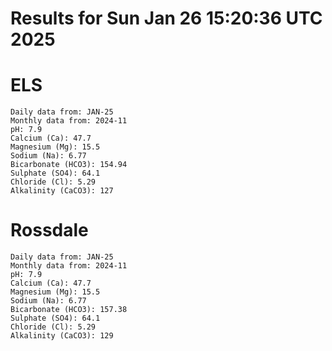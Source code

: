 # Results for Sun Jan 26 15:20:36 UTC 2025
# ELS
```
Daily data from: JAN-25
Monthly data from: 2024-11
pH: 7.9
Calcium (Ca): 47.7
Magnesium (Mg): 15.5
Sodium (Na): 6.77
Bicarbonate (HCO3): 154.94
Sulphate (SO4): 64.1
Chloride (Cl): 5.29
Alkalinity (CaCO3): 127
```
# Rossdale
```
Daily data from: JAN-25
Monthly data from: 2024-11
pH: 7.9
Calcium (Ca): 47.7
Magnesium (Mg): 15.5
Sodium (Na): 6.77
Bicarbonate (HCO3): 157.38
Sulphate (SO4): 64.1
Chloride (Cl): 5.29
Alkalinity (CaCO3): 129
```
